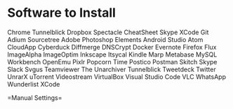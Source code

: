 # Software to Install
Chrome
Tunnelblick
Dropbox
Spectacle
CheatSheet
Skype
XCode
Git
Adium
Sourcetree
Adobe Photoshop Elements
Android Studio
Atom
CloudApp
Cyberduck
Diffmerge
DNSCrypt
Docker
Evernote
Firefox
Flux
ImageAlpha
ImageOptim
Inkscape
Itsycal
Kindle
Marp
Metabase
MySQL Workbench
OpenEmu
Pixlr
Popcorn Time
Postico
Postman
Skitch
Skype
Slack
Svgus
Teamviewer
The Unarchiver
Tunnelblick
Tweetdeck
Twitter
UnrarX
uTorrent
Videostream
VirtualBox
Visual Studio Code
VLC
WhatsApp
Wunderlist
XCode

=Manual Settings=
